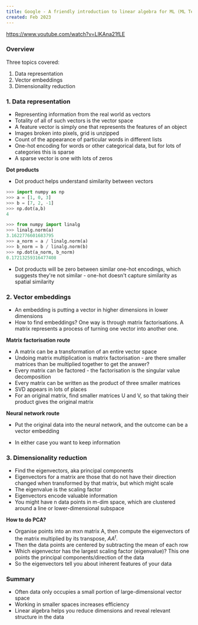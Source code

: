 ```yaml
---
title: Google - A friendly introduction to linear algebra for ML (ML Tech Talks)
created: Feb 2023
---
```


https://www.youtube.com/watch?v=LlKAna21fLE

### Overview
Three topics covered: 
1. Data representation
2. Vector embeddings
3. Dimensionality reduction

### 1. Data representation
* Representing information from the real world as vectors
* Totality of all of such vectors is the vector space
* A feature vector is simply one that represents the features of an object
* Images broken into pixels, grid is unzipped 
* Count of the appearance of particular words in different lists
* One-hot encoding for words or other categorical data, but for lots of categories this is sparse
* A sparse vector is one with lots of zeros 

**Dot products**

* Dot product helps understand similarity between vectors

```python
>>> import numpy as np
>>> a = [1, 0, 3]
>>> b = [7, 2, -1]
>>> np.dot(a,b)
4

>>> from numpy import linalg
>>> linalg.norm(a)
3.1622776601683795
>>> a_norm = a / linalg.norm(a)
>>> b_norm = b / linalg.norm(b)
>>> np.dot(a_norm, b_norm)
0.17213259316477408
```

* Dot products will be zero between similar one-hot encodings, which suggests they're not similar - one-hot doesn't capture similarity as spatial similarity

### 2. Vector embeddings

* An embedding is putting a vector in higher dimensions in lower dimensions
* How to find embeddings? One way is through matrix factorisations. A matrix represents a process of turning one vector into another one. 

**Matrix factorisation route**
* A matrix can be a transformation of an entire vector space
* Undoing matrix multiplication is matrix factorisation - are there smaller matrices than be multiplied together to get the answer?
* Every matrix can be factored - the factorisation is the singular value decomposition
* Every matrix can be written as the product of three smaller matrices
* SVD appears in lots of places
* For an original matrix, find smaller matrices U and V, so that taking their product gives the original matrix

**Neural network route**
* Put the original data into the neural network, and the outcome can be a vector embedding

* In either case you want to keep information

### 3. Dimensionality reduction

* Find the eigenvectors, aka principal components
* Eigenvectors for a matrix are those that do not have their direction changed when transformed by that matrix, but which might scale 
* The eigenvalue is the scaling factor
* Eigenvectors encode valuable information
* You might have n data points in m-dim space, which are clustered around a line or lower-dimensional subspace

**How to do PCA?**
* Organise points into an mxn matrix A, then compute the eigenvectors of the matrix multiplied by its transpose, $AA^{t}$. 
* Then the data points are centered by subtracting the mean of each row
* Which eigenvector has the largest scaling factor (eigenvalue)? This one points the principal components/direction of the data
* So the eigenvectors tell you about inherent features of your data


### Summary

* Often data only occupies a small portion of large-dimensional vector space
* Working in smaller spaces increases efficiency
* Linear algebra helps you reduce dimensions and reveal relevant structure in the data